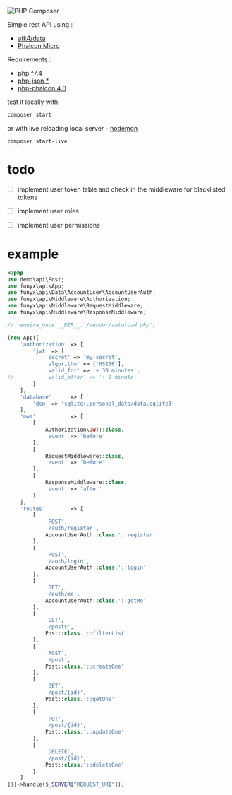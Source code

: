 ![PHP Composer](https://github.com/funyx/api/workflows/PHP%20Composer/badge.svg?branch=develop)

Simple rest API using :
* [atk4/data](https://github.com/atk4/data)
* [Phalcon Micro](https://docs.phalcon.io/4.0/en/application-micro)

Requirements : 
* php ^7.4
* [php-json *](https://pecl.php.net/package/json)
* [php-phalcon 4.0](https://pecl.php.net/package/phalcon)

test it locally with:
```bash
composer start
```
or with live reloading local server - [nodemon](https://nodemon.io/)
```bash
composer start-live
```
    
# todo
- [ ] implement user token table and check in the middleware for blacklisted tokens
- [ ] implement user roles
- [ ] implement user permissions


# example

```php
<?php
use demo\api\Post;
use funyx\api\App;
use funyx\api\Data\AccountUser\AccountUserAuth;
use funyx\api\Middleware\Authorization;
use funyx\api\Middleware\RequestMiddleware;
use funyx\api\Middleware\ResponseMiddleware;

// require_once __DIR__.'/vendor/autoload.php';

(new App([
	'authorization' => [
		'jwt' => [
			'secret' => 'my-secret',
			'algorithm' => ['HS256'],
			'valid_for' => '+ 30 minutes',
//			'valid_after' => '+ 1 minute'
		]
	],
	'database'      => [
		'dsn' => 'sqlite:.personal_data/data.sqlite3'
	],
	'mws'           => [
		[
			Authorization\JWT::class,
			'event' => 'before'
		],
		[
			RequestMiddleware::class,
			'event' => 'before'
		],
		[
			ResponseMiddleware::class,
			'event' => 'after'
		]
	],
	'routes'        => [
		[
			'POST',
			'/auth/register',
			AccountUserAuth::class.'::register'
		],
		[
			'POST',
			'/auth/login',
			AccountUserAuth::class.'::login'
		],
		[
			'GET',
			'/auth/me',
			AccountUserAuth::class.'::getMe'
		],
		[
			'GET',
			'/posts',
			Post::class.'::filterList'
		],
		[
			'POST',
			'/post',
			Post::class.'::createOne'
		],
		[
			'GET',
			'/post/{id}',
			Post::class.'::getOne'
		],
		[
			'PUT',
			'/post/{id}',
			Post::class.'::updateOne'
		],
		[
			'DELETE',
			'/post/{id}',
			Post::class.'::deleteOne'
		]
	]
]))->handle($_SERVER["REQUEST_URI"]);
```
